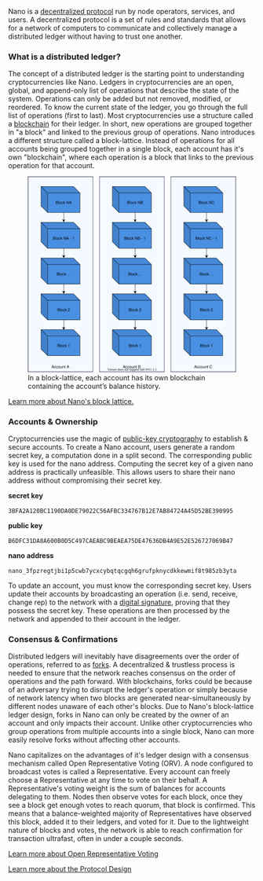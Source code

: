 Nano is a <a href="https://en.wikipedia.org/wiki/Decentralized_computing#Peer-to-peer" target="_blank">decentralized protocol</a> run by node operators, services, and users. A decentralized protocol is a set of rules and standards that allows for a network of computers to communicate and collectively manage a distributed ledger without having to trust one another.

### What is a distributed ledger?

The concept of a distributed ledger is the starting point to understanding cryptocurrencies like Nano. Ledgers in cryptocurrencies are an open, global, and append-only list of operations that describe the state of the system. Operations can only be added but not removed, modified, or reordered. To know the current state of the ledger, you go through the full list of operations (first to last). Most cryptocurrencies use a structure called a <a href="https://en.wikipedia.org/wiki/Blockchain" target="_blank">blockchain</a> for their ledger. In short, new operations are grouped together in "a block" and linked to the previous group of operations. Nano introduces a different structure called a block-lattice. Instead of operations for all accounts being grouped together in a single block, each account has it's own "blockchain", where each operation is a block that links to the previous operation for that account.

<figure>
    <img src='/resources/account-chains.svg' />
    <figcaption>In a block-lattice, each account has its own blockchain containing the account’s balance history.</figcaption>
</figure>

<a href="https://docs.nano.org/protocol-design/ledger/" target="_blank">Learn more about Nano's block lattice.</a>

### Accounts & Ownership

Cryptocurrencies use the magic of <a href="https://en.wikipedia.org/wiki/Public-key_cryptography" target="_blank">public-key cryptography</a> to establish & secure accounts. To create a Nano account, users generate a random secret key, a computation done in a split second. The corresponding public key is used for the nano address. Computing the secret key of a given nano address is practically unfeasible. This allows users to share their nano address without compromising their secret key.

**secret key**

```
3BFA2A120BC1190DA0DE79022C56AFBC334767B12E7AB84724A45D52BE390995
```

**public key**

```
B6DFC31DA8A600B0D5C497CAEABC9BEAEA75DE47636DB4A9E52E526727069B47
```

**nano address**

```
nano_3fpzregtjbi1p5cwb7ycxcybqtqcgqh6grufpknycdkkewmif8t985zb3yta
```

To update an account, you must know the corresponding secret key. Users update their accounts by broadcasting an operation (i.e. send, receive, change rep) to the network with a <a href="https://en.wikipedia.org/wiki/Digital_signature" target="_blank">digital signature</a>, proving that they possess the secret key. These operations are then processed by the network and appended to their account in the ledger.

### Consensus & Confirmations

Distributed ledgers will inevitably have disagreements over the order of operations, referred to as <a href="https://en.wikipedia.org/wiki/Fork_(blockchain)" target="_blank">forks</a>. A decentralized & trustless process is needed to ensure that the network reaches consensus on the order of operations and the path forward. With blockchains, forks could be because of an adversary trying to disrupt the ledger's operation or simply because of network latency when two blocks are generated near-simultaneously by different nodes unaware of each other's blocks. Due to Nano's block-lattice ledger design, forks in Nano can only be created by the owner of an account and only impacts their account. Unlike other cryptocurrencies who group operations from multiple accounts into a single block, Nano can more easily resolve forks without affecting other accounts.

Nano capitalizes on the advantages of it's ledger design with a consensus mechanism called Open Representative Voting (ORV). A node configured to broadcast votes is called a Representative. Every account can freely choose a Representative at any time to vote on their behalf. A Representative's voting weight is the sum of balances for accounts delegating to them. Nodes then observe votes for each block, once they see a block get enough votes to reach quorum, that block is confirmed. This means that a balance-weighted majority of Representatives have observed this block, added it to their ledgers, and voted for it. Due to the lightweight nature of blocks and votes, the network is able to reach confirmation for transaction ultrafast, often in under a couple seconds.

<a href="https://docs.nano.org/protocol-design/orv-consensus/" target="_blank">Learn more about Open Representative Voting</a>

<a href="https://docs.nano.org/protocol-design/introduction/" target="_blank">Learn more about the Protocol Design</a>
